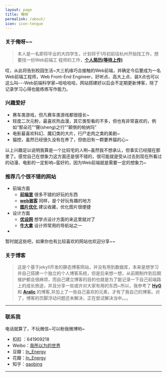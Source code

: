 ```yaml
---
layout: page
title: 俺呀
permalink: /about/
icon: icon-tongue
---
```


### 关于俺呀~~

>  本人是一名即将毕业的大四学生，计划将于1月初前往杭州开始找工作，想要找一份Web前端工
>  程师的工作，**[个人简历(等待上传)]()**

哎，从此将告别校园生活~大三机缘巧合接触的Web前端，并确定今后要成为一名Web前端工程师，Web Front-End Engineer，好听点、高大上点、装X点也可以这么叫---Web前端科学家~哈哈哈哈，网站搭建好以后会不定期更新博客，除了记录学习心得也能练练写作能力。


### 兴趣爱好

* 赛车类游戏，但凡赛车类游戏都很擅长~
* 轻度二次元粉，最喜欢热血漫，其它类型看的不多，但也有非常喜欢的，例如“那朵花”“聲(sheng)之行”“颠倒的帕纳玛”
* 电影最喜欢科幻、魔幻类的大片，行尸走肉之类的美剧~
* 猫控，虽然已经很久没有在养了，但依旧有一颗要养猫的心~

以上兴趣足以说明我算是一个比较宅的人咧~虽然我不想承认，但事实已经摆在那里了。感觉自己在想象力这方面还是很不错的，很可能就是受从过去到现在所看过的动漫、电影的一定影响~蛮好的，因为Web前端就是需要一定的想象力~
    

### 推荐几个很不错的网站

- 前端方面
  + **[前端里](http://www.yyyweb.com/)** 很多不错的好玩的东西
  + **[web骇客](http://www.webhek.com/)** 同样，是个好玩有趣的地方
  + **[图片优化](http://optimizilla.com/zh/)** 建议收藏，优化图片很便捷
- 设计方面
  + **[优设网](http://www.uisdc.com/)** 想学点设计方面的来这里就对了
  + **[牛大拿](http://www.niudana.com/)** 设计师常用的导航站之一
- 

暂时就这些吧，如果你也有比较喜欢的网站也欢迎分享~~


### 关于博客

> 这是个基于jekyll开发的静态博客网站，并没有用到数据库，本来是想学习并自己搭建一个独立的个人博客系统，但是后来想一想，从前期制作到后期维护都会很麻烦，而自己建立博客的目的也就是为了能记录一下自己前端路上的成长旅途，并且分享一些或许对大家有用的东西~所以，我参考了 **[HyG](http://gaohaoyang.github.io/)** 和 **[Aralic](http://aralic.github.io/)** 的博客,并加上了一些自己喜欢的元素，才有了我自己的博客。对了，博客的页脚浮动问题还未解决，正在尝试解决当中。。。


---

### 联系我

电话就算了，不玩微信~可以粉我微博哟~
* 扣扣 ：641909218
* Weibo：[我所以为的世界](http://weibo.com/u/2766023655)
* 豆瓣：[In_Energy]( http://www.douban.com/people/In_Energy/)
* 花瓣：[In_Energy](http://huaban.com/momeakl/)
* 知乎：[gaobing](http://www.zhihu.com/people/gao-bing-89)

---